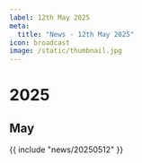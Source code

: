 ```yaml
---
label: 12th May 2025
meta:
  title: "News - 12th May 2025"
icon: broadcast
image: /static/thumbnail.jpg
---
```


# 2025
## May

{{ include "news/20250512" }}
